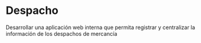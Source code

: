 # Despacho
Desarrollar una aplicación web interna que permita registrar y centralizar la información de los despachos de mercancía
